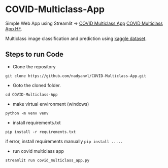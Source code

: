 # COVID-Multiclass-App

Simple Web App using Streamlit -> [COVID Multiclass App](https://nadyanvl-covid-multiclass-app-covid-multiclass-app-pzae6d.streamlit.app/) [COVID Multiclass App HF](nadyanvl/COVID_Multiclass).

Multiclass image classification and prediction using [kaggle dataset](https://www.kaggle.com/datasets/plameneduardo/a-covid-multiclass-dataset-of-ct-scans).

## Steps to run Code

- Clone the repository
```
git clone https://github.com/nadyanvl/COVID-Multiclass-App.git
```
- Goto the cloned folder.
```
cd COVID-Multiclass-App
```
- make virtual environment (windows)
```
python -m venv venv
```
- install requirements.txt
```
pip install -r requirements.txt
```
if error, install requirements manually `pip install .....`
- run covid multiclass app
```
streamlit run covid_multiclass_app.py
```
